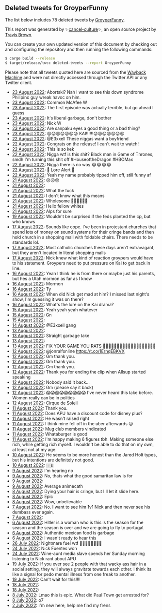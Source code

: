 ## Deleted tweets for GroyperFunny

The list below includes 78 deleted tweets by
[GroyperFunny](https://twitter.com/GroyperFunny).



This report was generated by ✨[cancel-culture](https://github.com/travisbrown/cancel-culture)✨,
an open source project by [Travis Brown](https://twitter.com/travisbrown).

You can create your own updated version of this document by checking out and configuring the
repository and then running the following commands:

```bash
$ cargo build --release
$ target/release/twcc deleted-tweets --report GroyperFunny
```

Please note that all tweets quoted here are sourced from the
[Wayback Machine](https://web.archive.org) and were not directly accessed through the Twitter API or
any Twitter client.

* [23 August 2022](https://web.archive.org/web/20220823201045/https://twitter.com/GroyperFunny/status/1562169932640550912): Abortski? Nah I want to see this down syndrome Philipino guy wreak havoc on him. <!--1562169932640550912-->
* [23 August 2022](https://web.archive.org/web/20220824054220/https://twitter.com/GroyperFunny/status/1562169327532609536): Common McAfee W <!--1562169327532609536-->
* [23 August 2022](https://web.archive.org/web/20220823175424/https://twitter.com/GroyperFunny/status/1562135709745553409): The first episode was actually terrible, but go ahead I guess <!--1562135709745553409-->
* [23 August 2022](https://web.archive.org/web/20220823175424/https://twitter.com/GroyperFunny/status/1562135709745553409): It's liberal garbage, don't bother <!--1562115501530161152-->
* [23 August 2022](https://web.archive.org/web/20220823054620/https://twitter.com/GroyperFunny/status/1561952759024435201): Nick W <!--1561952759024435201-->
* [23 August 2022](https://web.archive.org/web/20220823062709/https://twitter.com/GroyperFunny/status/1561948203359936512): Are sanpaku eyes a good thing or a bad thing? <!--1561948203359936512-->
* [23 August 2022](https://web.archive.org/web/20220823083303/https://twitter.com/GroyperFunny/status/1561947822248935424): 😡😡😡😡😡😡😡 KAI!!!!!!😡😡😡😡😡😡😡 <!--1561947822248935424-->
* [22 August 2022](https://web.archive.org/web/20220822201032/https://twitter.com/GroyperFunny/status/1561808057943953408): @E3xxell These niggas want a boyfriend <!--1561808057943953408-->
* [22 August 2022](https://web.archive.org/web/20220823024751/https://twitter.com/GroyperFunny/status/1561807685309415427): Congrats on the release! I can't wait to watch! <!--1561807685309415427-->
* [22 August 2022](https://web.archive.org/web/20220822103922/https://twitter.com/GroyperFunny/status/1561595571219177473): This is so kek <!--1561595571219177473-->
* [22 August 2022](https://web.archive.org/web/20220822123515/https://twitter.com/GroyperFunny/status/1561593313052049411): Nigga wtf is this shit? Black man in Game of Thrones, smdh I'm turning this shit off #HouseoftheDragon #HBOMax <!--1561593313052049411-->
* [22 August 2022](https://web.archive.org/web/20220822054715/https://twitter.com/GroyperFunny/status/1561590583872946176): Nigga there is no way 😂😂😂😂 <!--1561590583872946176-->
* [22 August 2022](https://web.archive.org/web/20220822061137/https://twitter.com/GroyperFunny/status/1561589686220595205): 🚨 Lore Alert 🚨 <!--1561589686220595205-->
* [22 August 2022](https://web.archive.org/web/20220822053834/https://twitter.com/GroyperFunny/status/1561588349919444992): Yeah my name probably tipped him off, still funny af <!--1561588349919444992-->
* [21 August 2022](https://web.archive.org/web/20220822012806/https://twitter.com/GroyperFunny/status/1561490592537911303): 😥😥😥 <!--1561490592537911303-->
* [21 August 2022](https://web.archive.org/web/20220821221833/https://twitter.com/GroyperFunny/status/1561477687218245633):  <!--1561477687218245633-->
* [21 August 2022](https://web.archive.org/web/20220822011918/https://twitter.com/GroyperFunny/status/1561427412918931456): What the fuck <!--1561427412918931456-->
* [21 August 2022](https://web.archive.org/web/20220822072841/https://twitter.com/GroyperFunny/status/1561420944069246976): I don't know what this means <!--1561420944069246976-->
* [21 August 2022](https://web.archive.org/web/20220821182728/https://twitter.com/GroyperFunny/status/1561419558875009024): Wholesome 💯💯💯😹😹😹 <!--1561419558875009024-->
* [21 August 2022](https://web.archive.org/web/20220821182003/https://twitter.com/GroyperFunny/status/1561417446258606080): Hello fellow whites <!--1561417446258606080-->
* [21 August 2022](https://web.archive.org/web/20220821181347/https://twitter.com/GroyperFunny/status/1561416144011001857): Alps for sure <!--1561416144011001857-->
* [19 August 2022](https://web.archive.org/web/20220819201438/https://twitter.com/GroyperFunny/status/1560709331573694465): Wouldn't be surprised if the feds planted the cp, but who knows <!--1560709331573694465-->
* [17 August 2022](https://web.archive.org/web/20220817064940/https://twitter.com/GroyperFunny/status/1559758788445470721): Sounds like cope. I've been in protestant churches that spend lots of money on sound systems for their cringe bands and then hold church in a shopping mall with foldable chairs. There needs to be standards lol. <!--1559758788445470721-->
* [17 August 2022](https://web.archive.org/web/20220817063111/https://twitter.com/GroyperFunny/status/1559755433853812738): Most catholic churches these days aren't extravagant, but they aren't located in literal shopping malls <!--1559755433853812738-->
* [17 August 2022](https://web.archive.org/web/20220817075716/https://twitter.com/GroyperFunny/status/1559699225839079427): Nick knew what kind of reaction groypers would have to his statement. Groypers need to put pressure on Kai to get back in line. <!--1559699225839079427-->
* [16 August 2022](https://web.archive.org/web/20220817015114/https://twitter.com/GroyperFunny/status/1559657522277097472): Yeah I think he is from there or maybe just his parents, but hes a Utah mormon as far as I know <!--1559657522277097472-->
* [16 August 2022](https://web.archive.org/web/20220816202544/https://twitter.com/GroyperFunny/status/1559636929678921731): Mormon <!--1559636929678921731-->
* [16 August 2022](https://web.archive.org/web/20220816201836/https://twitter.com/GroyperFunny/status/1559635589103747077): Ty <!--1559635589103747077-->
* [16 August 2022](https://web.archive.org/web/20220816201735/https://twitter.com/GroyperFunny/status/1559635145099038723): When did Nick get mad at him? I missed last night's show, I'm guessing it was on there? <!--1559635145099038723-->
* [16 August 2022](https://web.archive.org/web/20220816201452/https://twitter.com/GroyperFunny/status/1559634305722228737): What's the lore on the Kai drama? <!--1559634305722228737-->
* [15 August 2022](https://web.archive.org/web/20220815043806/https://twitter.com/GroyperFunny/status/1559036461365841920): Yeah yeah yeah whatever <!--1559036461365841920-->
* [15 August 2022](https://web.archive.org/web/20220815102813/https://twitter.com/GroyperFunny/status/1559036152824401920): Gn <!--1559036152824401920-->
* [15 August 2022](https://web.archive.org/web/20220815134027/https://twitter.com/GroyperFunny/status/1559036102660456451):  <!--1559036102660456451-->
* [14 August 2022](https://web.archive.org/web/20220814040131/https://twitter.com/GroyperFunny/status/1558664899332640768): @E3xxell gang <!--1558664899332640768-->
* [13 August 2022](https://web.archive.org/web/20220813022744/https://twitter.com/GroyperFunny/status/1558278794321985537):  <!--1558278794321985537-->
* [13 August 2022](https://web.archive.org/web/20220813044808/https://twitter.com/GroyperFunny/status/1558277925283184640): Straight garbage take <!--1558277925283184640-->
* [13 August 2022](https://web.archive.org/web/20220813083730/https://twitter.com/GroyperFunny/status/1558274535643815937):  <!--1558274535643815937-->
* [13 August 2022](https://web.archive.org/web/20220813014546/https://twitter.com/GroyperFunny/status/1558268211484835846): FIX YOUR GAME YOU RATS 🐀😾😾😾😾😾😾😳😳😳🤮🥶🥶🥶😾😾😾😾😾 <!--1558268211484835846-->
* [12 August 2022](https://web.archive.org/web/20220812222252/https://twitter.com/GroyperFunny/status/1558217482044932096): @jonralfonline https://t.co/1ErnqEBKVX <!--1558217482044932096-->
* [12 August 2022](https://web.archive.org/web/20220813011901/https://twitter.com/GroyperFunny/status/1558177915979923456): Gm thank you. <!--1558177915979923456-->
* [12 August 2022](https://web.archive.org/web/20220812211851/https://twitter.com/GroyperFunny/status/1558175340547153920): Gm thank you. <!--1558175340547153920-->
* [12 August 2022](https://web.archive.org/web/20220812193649/https://twitter.com/GroyperFunny/status/1558175315595337728): Gm thank you. <!--1558175315595337728-->
* [12 August 2022](https://web.archive.org/web/20220812193145/https://twitter.com/GroyperFunny/status/1558153130449293313): Thank you for ending the clip when Allsup started speaking <!--1558153130449293313-->
* [12 August 2022](https://web.archive.org/web/20220812180404/https://twitter.com/GroyperFunny/status/1558150150748602370): Nobody said it back... <!--1558150150748602370-->
* [12 August 2022](https://web.archive.org/web/20220812185840/https://twitter.com/GroyperFunny/status/1558072641138958336): Gm (please say it back) <!--1558072641138958336-->
* [12 August 2022](https://web.archive.org/web/20220812053151/https://twitter.com/GroyperFunny/status/1557944946874896385): 😱😱😱😱😱😱😱😱😱 I've never heard this take before. Women really can be in politics <!--1557944946874896385-->
* [12 August 2022](https://web.archive.org/web/20220812053955/https://twitter.com/GroyperFunny/status/1557939281771089925): Cirque de Soleil <!--1557939281771089925-->
* [11 August 2022](https://web.archive.org/web/20220811224446/https://twitter.com/GroyperFunny/status/1557817123795341314): Thank you. <!--1557817123795341314-->
* [11 August 2022](https://web.archive.org/web/20220811180631/https://twitter.com/GroyperFunny/status/1557790460168503298): Does APU have a discount code for disney plus? <!--1557790460168503298-->
* [11 August 2022](https://web.archive.org/web/20220811155808/https://twitter.com/GroyperFunny/status/1557757191989379072): He wasn't raised right <!--1557757191989379072-->
* [11 August 2022](https://web.archive.org/web/20220811144748/https://twitter.com/GroyperFunny/status/1557740277007151107): I think mine fell off in the uber afterwards 😥 <!--1557740277007151107-->
* [11 August 2022](https://web.archive.org/web/20220811144629/https://twitter.com/GroyperFunny/status/1557739885813186561): Mug club members vindicated <!--1557739885813186561-->
* [11 August 2022](https://web.archive.org/web/20220811045718/https://twitter.com/GroyperFunny/status/1557591844845912064): Whataburger is good <!--1557591844845912064-->
* [11 August 2022](https://web.archive.org/web/20220811034707/https://twitter.com/GroyperFunny/status/1557543288164519936): I'm happy making 6 figures tbh. Making someone else rich, while getting rich myself. I wouldn't be able to do that on my own, at least not at my age. <!--1557543288164519936-->
* [10 August 2022](https://web.archive.org/web/20220810155048/https://twitter.com/GroyperFunny/status/1557393576857944067): He seems to be more honest than the Jared Holt types, but his intentions are definitely not good. <!--1557393576857944067-->
* [10 August 2022](https://web.archive.org/web/20220810151159/https://twitter.com/GroyperFunny/status/1557231826778849292): 🇮🇪 <!--1557231826778849292-->
* [ 9 August 2022](https://web.archive.org/web/20220810020532/https://twitter.com/GroyperFunny/status/1557095086521044998): I'm hearing no <!--1557095086521044998-->
* [ 9 August 2022](https://web.archive.org/web/20220809210226/https://twitter.com/GroyperFunny/status/1557091296417923072): No, thats what the good samaritan law is for <!--1557091296417923072-->
* [ 9 August 2022](https://web.archive.org/web/20220810002744/https://twitter.com/GroyperFunny/status/1557076335041863680):  <!--1557076335041863680-->
* [ 9 August 2022](https://web.archive.org/web/20220809010000/https://twitter.com/GroyperFunny/status/1556797964462575616): Average animecath <!--1556797964462575616-->
* [ 8 August 2022](https://web.archive.org/web/20220808062316/https://twitter.com/GroyperFunny/status/1556526284808880129): Dying your hair is cringe, but I'll let it slide here. <!--1556526284808880129-->
* [ 8 August 2022](https://web.archive.org/web/20220808043005/https://twitter.com/GroyperFunny/status/1556454129383399425): Epic <!--1556454129383399425-->
* [ 8 August 2022](https://web.archive.org/web/20220808012629/https://twitter.com/GroyperFunny/status/1556451381359280128): Wow, unbelievable <!--1556451381359280128-->
* [ 7 August 2022](https://web.archive.org/web/20220807161555/https://twitter.com/GroyperFunny/status/1556312952587821057): No. I want to see him 1v1 Nick and then never see his dumbass ever again. <!--1556312952587821057-->
* [ 7 August 2022](https://web.archive.org/web/20220807160540/https://twitter.com/GroyperFunny/status/1556310140185346050):  <!--1556310140185346050-->
* [ 6 August 2022](https://web.archive.org/web/20220806171517/https://twitter.com/GroyperFunny/status/1555963805607362560): Hitler is a woman who is this is the season for the season and the season is over and we are going to fly to portugal. <!--1555963805607362560-->
* [ 6 August 2022](https://web.archive.org/web/20220806155106/https://twitter.com/GroyperFunny/status/1555944439499087877): Authentic mexican food is garbage <!--1555944439499087877-->
* [ 6 August 2022](https://web.archive.org/web/20220806153804/https://twitter.com/GroyperFunny/status/1555941228654563328): I wasn't ready to hear this <!--1555941228654563328-->
* [26 July 2022](https://web.archive.org/web/20220726003128/https://twitter.com/GroyperFunny/status/1551723369724317701): Nightmare fuel wtf 🤢🤢🤢🤮🤮🤮🤮🤮 <!--1551723369724317701-->
* [24 July 2022](https://web.archive.org/web/20220724154640/https://twitter.com/GroyperFunny/status/1551232100824743939): Nick Fuentes won <!--1551232100824743939-->
* [24 July 2022](https://web.archive.org/web/20220724211744/https://twitter.com/GroyperFunny/status/1551224924982939650): Wine-aunt media slave spends her Sunday morning listening to Nick rant about APU <!--1551224924982939650-->
* [19 July 2022](https://web.archive.org/web/20220719235859/https://twitter.com/GroyperFunny/status/1549544012754915328): If you ever see 2 people with that wacky ass hair in a social setting, they will always gravitate towards each other. I think its like a signal for pedo mental illness from one freak to another. <!--1549544012754915328-->
* [19 July 2022](https://web.archive.org/web/20220719035514/https://twitter.com/GroyperFunny/status/1549241289467740161): Can't wait for this!!!! <!--1549241289467740161-->
* [18 July 2022](https://web.archive.org/web/20220718040019/https://twitter.com/GroyperFunny/status/1548880054557581313):  <!--1548880054557581313-->
* [18 July 2022](https://web.archive.org/web/20220718040004/https://twitter.com/GroyperFunny/status/1548879846708764672):  <!--1548879846708764672-->
* [ 8 July 2022](https://web.archive.org/web/20220708042939/https://twitter.com/GroyperFunny/status/1545263451001470976): Lmao this is epic. What did Paul Town get arrested for? <!--1545263451001470976-->
* [ 8 July 2022](https://web.archive.org/web/20220708042032/https://twitter.com/GroyperFunny/status/1545261267316785157): o7 <!--1545261267316785157-->
* [ 2 July 2022](https://web.archive.org/web/20220702041532/https://twitter.com/GroyperFunny/status/1543085730347597824): I'm new here, help me find my frens <!--1543085730347597824-->
